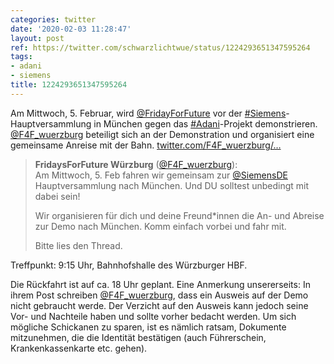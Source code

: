 ```yaml
---
categories: twitter
date: '2020-02-03 11:28:47'
layout: post
ref: https://twitter.com/schwarzlichtwue/status/1224293651347595264
tags:
- adani
- siemens
title: 1224293651347595264
---
```

Am Mittwoch, 5. Februar, wird [@FridayForFuture](https://twitter.com/FridayForFuture) vor der [#Siemens](/t/siemens)-Hauptversammlung in München gegen das [#Adani](/t/adani)-Projekt demonstrieren. [@F4F_wuerzburg](https://twitter.com/F4F_wuerzburg) beteiligt sich an der Demonstration und organisiert eine gemeinsame Anreise mit der Bahn. [twitter.com/F4F_wuerzburg/…](https://twitter.com/F4F_wuerzburg/status/1223413389281701888)
> <b>FridaysForFuture Würzburg</b> ([@F4F_wuerzburg](https://twitter.com/F4F_wuerzburg)):  
>Am Mittwoch, 5. Feb fahren wir gemeinsam zur [@SiemensDE](https://twitter.com/SiemensDE) Hauptversammlung nach München. Und DU solltest unbedingt mit dabei sein!  
>  
>Wir organisieren für dich und deine Freund\*innen die An- und Abreise zur Demo nach München. Komm einfach vorbei und fahr mit.   
>  
>  
>  
>Bitte lies den Thread.   


Treffpunkt: 9:15 Uhr, Bahnhofshalle des Würzburger HBF.

Die Rückfahrt ist auf ca. 18 Uhr geplant.
Eine Anmerkung unsererseits: In ihrem Post schreiben [@F4F_wuerzburg](https://twitter.com/F4F_wuerzburg), dass ein Ausweis auf der Demo nicht gebraucht werde. Der Verzicht auf den Ausweis kann jedoch seine Vor- und Nachteile haben und sollte vorher bedacht werden.
Um sich mögliche Schickanen zu sparen, ist es nämlich ratsam, Dokumente mitzunehmen, die die Identität bestätigen (auch Führerschein, Krankenkassenkarte etc. gehen).